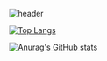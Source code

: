 
![header](https://capsule-render.vercel.app/api?type=waving&color=timeAuto&height=150&section=header&text=Cheolhyeon's%20GitHub&fontSize=60)

[![Top Langs](https://github-readme-stats.vercel.app/api/top-langs/?username=kkcchh9999&show_icons=true&theme=darcula)](https://github.com/kkcchh9999/github-readme-stats)

[![Anurag's GitHub stats](https://github-readme-stats.vercel.app/api?username=kkcchh9999&show_icons=true&theme=darcula)](https://github.com/kkcchh9999/github-readme-stats)

<!--
**kkcchh9999/kkcchh9999** is a ✨ _special_ ✨ repository because its `README.md` (this file) appears on your GitHub profile.

Here are some ideas to get you started:

- 🔭 I’m currently working on ...
- 🌱 I’m currently learning ...
- 👯 I’m looking to collaborate on ...
- 🤔 I’m looking for help with ...
- 💬 Ask me about ...
- 📫 How to reach me: ...
- 😄 Pronouns: ...
- ⚡ Fun fact: ...
-->
